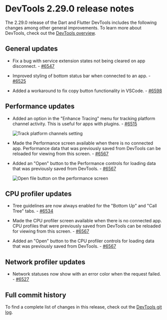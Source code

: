 # DevTools 2.29.0 release notes

The 2.29.0 release of the Dart and Flutter DevTools
includes the following changes among other general improvements.
To learn more about DevTools, check out the
[DevTools overview](https://docs.flutter.dev/tools/devtools/overview).

## General updates

* Fix a bug with service extension states not
  being cleared on app disconnect. - [#6547](https://github.com/flutter/devtools/pull/6547)

* Improved styling of bottom status bar when connected to an app. - [#6525](https://github.com/flutter/devtools/pull/6525)

* Added a workaround to fix copy button functionality in VSCode. - [#6598](https://github.com/flutter/devtools/pull/6598)

## Performance updates

* Added an option in the "Enhance Tracing" menu for tracking platform channel
  activity. This is useful for apps with plugins. - [#6515](https://github.com/flutter/devtools/pull/6515)

  ![Track platform channels setting]({{site.url}}/tools/devtools/release-notes/images-2.29.0/track_platform_channels.png "Track platform channels setting")

* Made the Performance screen available when there is no connected app.
  Performance data that was previously saved from DevTools can be
  reloaded for viewing from this screen. - [#6567](https://github.com/flutter/devtools/pull/6567)

* Added an "Open" button to the Performance controls for
  loading data that was previously saved from DevTools. - [#6567](https://github.com/flutter/devtools/pull/6567)

  ![Open file button on the performance screen]({{site.url}}/tools/devtools/release-notes/images-2.29.0/open_file_performance_screen.png "Open file button on the performance screen")

## CPU profiler updates

* Tree guidelines are now always enabled for the
  "Bottom Up" and "Call Tree" tabs. - [#6534](https://github.com/flutter/devtools/pull/6534)

* Made the CPU profiler screen available when there is no connected app.
  CPU profiles that were previously saved from DevTools can be
  reloaded for viewing from this screen. - [#6567](https://github.com/flutter/devtools/pull/6567)

* Added an "Open" button to the CPU profiler controls for loading data that
  was previously saved from DevTools. - [#6567](https://github.com/flutter/devtools/pull/6567)

## Network profiler updates

* Network statuses now show with an error color when the request failed. - [#6527](https://github.com/flutter/devtools/pull/6527)

## Full commit history

To find a complete list of changes in this release, check out the
[DevTools git log](https://github.com/flutter/devtools/tree/v2.29.0).
